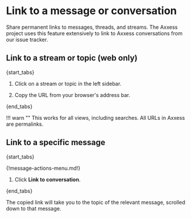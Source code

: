 # Link to a message or conversation

Share permanent links to messages, threads, and streams. The Axxess project
uses this feature extensively to link to Axxess conversations from our
issue tracker.

## Link to a stream or topic (web only)

{start_tabs}

1. Click on a stream or topic in the left sidebar.

1. Copy the URL from your browser's address bar.

{end_tabs}

!!! warn ""
    This works for all views, including searches.
    All URLs in Axxess are permalinks.

## Link to a specific message

{start_tabs}

{!message-actions-menu.md!}

1. Click **Link to conversation**.

{end_tabs}

The copied link will take you to the topic of the relevant message, scrolled
down to that message.
